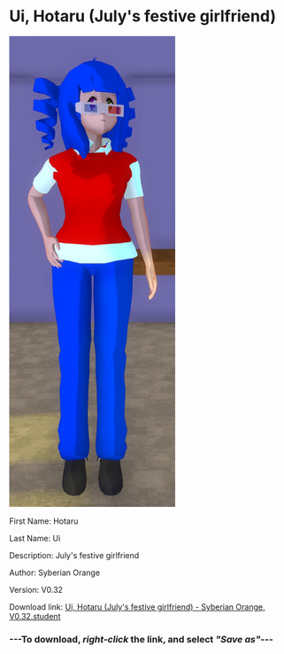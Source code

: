 # Ui, Hotaru (July's festive girlfriend)

<img src = "https://raw.githubusercontent.com/Arbiter1223/Daigaku-Gurashi-Custom-Students/master/Students/Files/Ui%2C%20Hotaru%20(July's%20festive%20girlfriend).png">

First Name: Hotaru

Last Name: Ui

Description: July's festive girlfriend

Author: Syberian Orange

Version: V0.32

Download link: <a href="https://raw.githubusercontent.com/Arbiter1223/Daigaku-Gurashi-Custom-Students/master/Students/Files/Ui%2C%20Hotaru%20(July's%20festive%20girlfriend)%20-%20Syberian%20Orange%2C%20V0.32.student">Ui, Hotaru (July's festive girlfriend) - Syberian Orange, V0.32.student</a>

### ---**To download, _right-click_ the link, and select _"Save as"_**---
